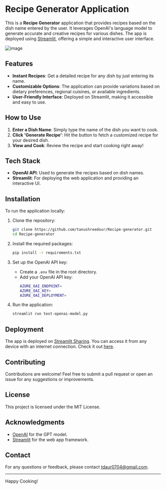 # Recipe Generator Application

This is a **Recipe Generator** application that provides recipes based on the dish name entered by the user. It leverages OpenAI's language model to generate accurate and creative recipes for various dishes. The app is deployed using [Streamlit](https://streamlit.io/), offering a simple and interactive user interface.

![image](https://github.com/user-attachments/assets/d2449a6c-393d-45ff-be55-217b3a1d9db8)

## Features

- **Instant Recipes**: Get a detailed recipe for any dish by just entering its name.
- **Customizable Options**: The application can provide variations based on dietary preferences, regional cuisines, or available ingredients.
- **User-Friendly Interface**: Deployed on Streamlit, making it accessible and easy to use.

## How to Use

1. **Enter a Dish Name**: Simply type the name of the dish you want to cook.
2. **Click 'Generate Recipe'**: Hit the button to fetch a customized recipe for your desired dish.
3. **View and Cook**: Review the recipe and start cooking right away!

## Tech Stack

- **OpenAI API**: Used to generate the recipes based on dish names.
- **Streamlit**: For deploying the web application and providing an interactive UI.

## Installation

To run the application locally:

1. Clone the repository:
    ```bash
    git clone https://github.com/tanushreedour/Recipe-generator.git
    cd Recipe-generator
    ```

2. Install the required packages:
    ```bash
    pip install -r requirements.txt
    ```

3. Set up the OpenAI API key:
   - Create a `.env` file in the root directory.
   - Add your OpenAI API key:
     ```bash
     AZURE_OAI_ENDPOINT=
     AZURE_OAI_KEY=
     AZURE_OAI_DEPLOYMENT=
     ```

4. Run the application:
    ```bash
    streamlit run test-openai-model.py
    ```

## Deployment

The app is deployed on [Streamlit Sharing](https://share.streamlit.io/). You can access it from any device with an internet connection. Check it out [here](https://recipe-generator-openai.streamlit.app).

## Contributing

Contributions are welcome! Feel free to submit a pull request or open an issue for any suggestions or improvements.

## License

This project is licensed under the MIT License.

## Acknowledgments

- [OpenAI](https://openai.com) for the GPT model.
- [Streamlit](https://streamlit.io/) for the web app framework.

## Contact

For any questions or feedback, please contact tdaur0704@gmail.com.

---

Happy Cooking!
